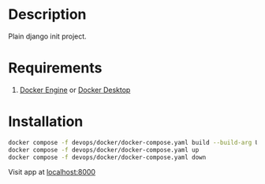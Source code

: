 # Description

Plain django init project.

# Requirements

1. [Docker Engine](https://docs.docker.com/engine/install/) or [Docker Desktop](https://docs.docker.com/desktop/)

# Installation

```bash
docker compose -f devops/docker/docker-compose.yaml build --build-arg USER=1000 --build-arg GROUP=1000
docker compose -f devops/docker/docker-compose.yaml up
docker compose -f devops/docker/docker-compose.yaml down
```

Visit app at [localhost:8000](http://localhost:8000)
